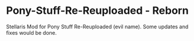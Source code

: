 # Pony-Stuff-Re-Reuploaded - Reborn

Stellaris Mod for Pony Stuff Re-Reuploaded (evil name). Some updates and fixes would be done.